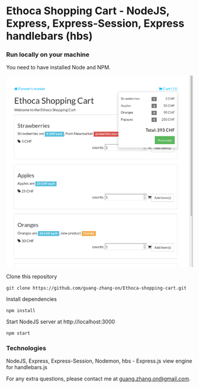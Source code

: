 # Ethoca Shopping Cart - NodeJS, Express, Express-Session, Express handlebars (hbs)

### Run locally on your machine
You need to have installed Node and NPM.

![Ethoca Shopping Cart](/data/Ethoca-shopping-cart-1.png?raw=true "Ethoca Shopping Cart")

Clone this repository
``` shell
git clone https://github.com/guang-zhang-on/Ethoca-shopping-cart.git
```

Install dependencies
``` shell
npm install
```

Start NodeJS server at http://localhost:3000
``` shell
npm start
```

### Technologies
NodeJS, Express, Express-Session, Nodemon, hbs - Express.js view engine for handlebars.js

For any extra questions, please contact me at guang.zhang.on@gmail.com. 

